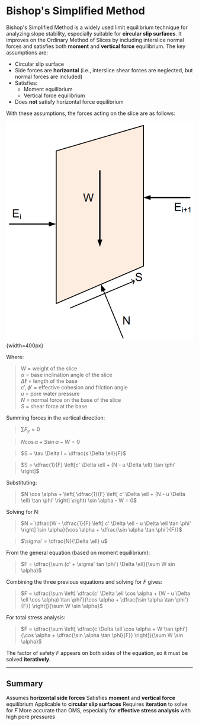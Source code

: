 # Bishop's Simplified Method

Bishop's Simplified Method is a widely used limit equilibrium technique for analyzing slope stability, especially suitable for **circular slip surfaces**. It improves on the Ordinary Method of Slices by including interslice normal forces and satisfies both **moment** and **vertical force** equilibrium. The key assumptions are:

- Circular slip surface  
- Side forces are **horizontal** (i.e., interslice shear forces are neglected, but normal forces are included)
- Satisfies:
    - Moment equilibrium
    - Vertical force equilibrium
- Does **not** satisfy horizontal force equilibrium

With these assumptions, the forces acting on the slice are as follows:

![bishop_slice.png](images/bishop_slice.png){width=400px}

Where:

>$W$ = weight of the slice  
$\alpha$ = base inclination angle of the slice  
$\Delta \ell$ = length of the base  
$c', \phi'$ = effective cohesion and friction angle  
$u$ = pore water pressure  
$N$ = normal force on the base of the slice  
$S$ = shear force at the base

Summing forces in the vertical direction:

>$\sum F_y = 0$

>$N \cos \alpha + S \sin \alpha - W = 0$

>$S = \tau \Delta l = \dfrac{s \Delta \ell}{F}$

>$S = \dfrac{1}{F} \left[c' \Delta \ell + (N - u \Delta \ell) \tan \phi' \right]$

Substituting:

>$N \cos \alpha + \left( \dfrac{1}{F} \left[ c' \Delta \ell + (N - u \Delta \ell) \tan \phi' \right] \right) \sin \alpha - W = 0$

Solving for N:

>$N = \dfrac{W - \dfrac{1}{F} \left[ c' \Delta \ell - u \Delta \ell \tan \phi' \right] \sin \alpha}{\cos \alpha + \dfrac{\sin \alpha \tan \phi'}{F}}$

>$\sigma' = \dfrac{N}{\Delta \ell} u$

From the general equation (based on moment equilibrium):

>$F = \dfrac{\sum (c' + \sigma' tan \phi') \Delta \ell}{\sum W sin \alpha}$

Combining the three previous equations and solving for $F$ gives:

>$F = \dfrac{\sum \left[ \dfrac{c' \Delta \ell \cos \alpha + (W - u \Delta \ell \cos \alpha) \tan \phi'}{\cos \alpha + \dfrac{\sin \alpha \tan \phi'}{F}} \right]}{\sum W \sin \alpha}$

For total stress analysis:

>$F = \dfrac{\sum \left[ \dfrac{c \Delta \ell \cos \alpha + W \tan \phi'}{\cos \alpha + \dfrac{\sin \alpha \tan \phi}{F}} \right]}{\sum W \sin \alpha}$

The factor of safety $F$ appears on both sides of the equation, so it must be solved **iteratively**.

---

## Summary

Assumes **horizontal side forces**
Satisfies **moment** and **vertical force** equilibrium
Applicable to **circular slip surfaces**
Requires **iteration** to solve for $F$
More accurate than OMS, especially for **effective stress analysis** with high pore pressures

